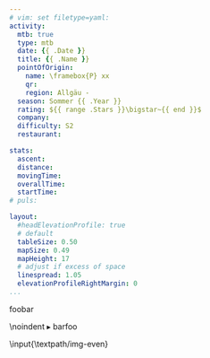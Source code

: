 ```yaml
---
# vim: set filetype=yaml:
activity:
  mtb: true
  type: mtb
  date: {{ .Date }}
  title: {{ .Name }}
  pointOfOrigin:
    name: \framebox{P} xx
    qr:
    region: Allgäu -
  season: Sommer {{ .Year }}
  rating: ${{ range .Stars }}\bigstar~{{ end }}$
  company:
  difficulty: S2
  restaurant:

stats:
  ascent:
  distance:
  movingTime:
  overallTime:
  startTime:
# puls:

layout:
  #headElevationProfile: true
  # default
  tableSize: 0.50
  mapSize: 0.49
  mapHeight: 17
  # adjust if excess of space
  linespread: 1.05
  elevationProfileRightMargin: 0
...
```

foobar

\noindent $\blacktriangleright$ barfoo

\input{\textpath/img-even}
